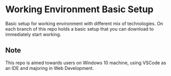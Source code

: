 # Working Environment Basic Setup

Basic setup for working environment with different mix of technologies.
On each branch of this repo holds a basic setup that you can download to immediately start working.

## Note

This repo is aimed towards users on Windows 10 machine, using VSCode as an IDE and majoring in Web Development.
